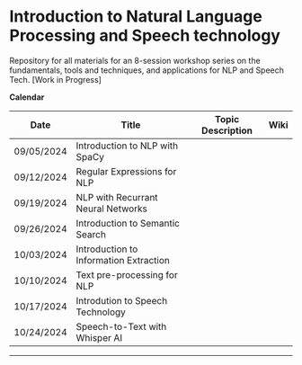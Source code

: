# Introduction to Natural Language Processing and Speech technology
Repository for all materials for an 8-session workshop series on the fundamentals, tools and techniques, and applications for NLP and Speech Tech.
[Work in Progress]

**Calendar**



| Date      | Title      | Topic Description     | Wiki       |
| ------------- | ------------- | -------------      | -------------      |
| 09/05/2024 | Introduction to NLP with SpaCy |   | |
| 09/12/2024 | Regular Expressions for NLP |   | |
| 09/19/2024 | NLP with Recurrant Neural Networks |   | |
| 09/26/2024 | Introduction to Semantic Search |   | |
| 10/03/2024 | Introduction to Information Extraction |   | |
| 10/10/2024 | Text pre-processing for NLP |   | |
| 10/17/2024 | Introdution to Speech Technology |   | |
| 10/24/2024 | Speech-to-Text with Whisper AI |   | |

*** 


